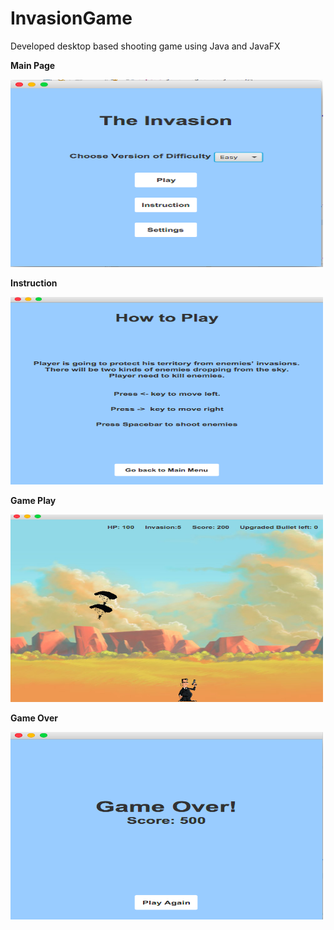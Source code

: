 # InvasionGame

Developed desktop based shooting game using Java and JavaFX

**Main Page**

<img src="https://github.com/Jaejun-Project/InvasionGame/blob/master/readmeImg/main.png"  width="500" height="300" />

**Instruction**

<img src="https://github.com/Jaejun-Project/InvasionGame/blob/master/readmeImg/instruction.png"  width="500" height="300" />

**Game Play**

<img src="https://github.com/Jaejun-Project/InvasionGame/blob/master/readmeImg/gameplay.png"  width="500" height="300" />

**Game Over**

<img src="https://github.com/Jaejun-Project/InvasionGame/blob/master/readmeImg/gameover.png"  width="500" height="300" />
